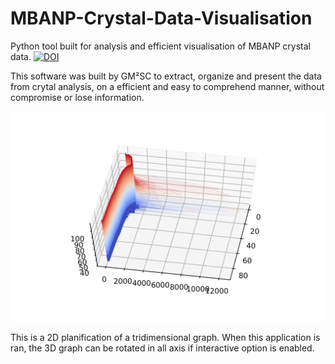 # MBANP-Crystal-Data-Visualisation
Python tool built for analysis and efficient visualisation of MBANP crystal data.
[![DOI](https://zenodo.org/badge/211383946.svg)](https://zenodo.org/badge/latestdoi/211383946)

This software was built by GM²SC to extract, organize and present the data from crytal analysis, on a efficient and easy to comprehend manner, without compromise or lose information.

![](https://github.com/Heictor/MBANP-Crystal-Data-Visualisation/blob/master/X_Ray_Analysis_Data/3DPlot.png)

This is a 2D planification of a tridimensional graph.
When this application is ran, the 3D graph can be rotated in all axis if interactive option is enabled.

